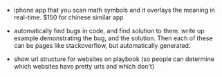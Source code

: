 
- iphone app that you scan math symbols and it overlays the meaning in real-time. $150 for chinese similar app

- automatically find bugs in code, and find solution to them. write up example demonstrating the bug, and the solution. Then each of these can be pages like stackoverflow, but automatically generated.

- show url structure for websites on playbook (so people can determine which websites have pretty urls and which don't)
